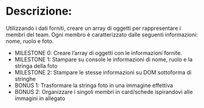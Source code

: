 # Descrizione:

Utilizzando i dati forniti, creare un array di oggetti per rappresentare i membri del team.
Ogni membro è caratterizzato dalle seguenti informazioni: nome, ruolo e foto.

- MILESTONE 0:
  Creare l’array di oggetti con le informazioni fornite.
- MILESTONE 1:
  Stampare su console le informazioni di nome, ruolo e la stringa della foto
- MILESTONE 2:
  Stampare le stesse informazioni su DOM sottoforma di stringhe
- BONUS 1:
  Trasformare la stringa foto in una immagine effettiva
- BONUS 2:
  Organizzare i singoli membri in card/schede ispirandovi alle immagini in allegato
